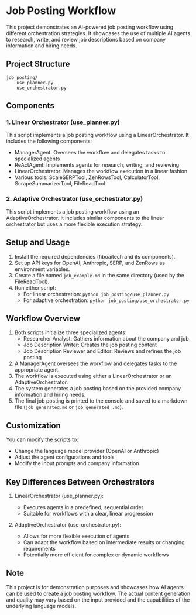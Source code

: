 # Job Posting Workflow

This project demonstrates an AI-powered job posting workflow using different orchestration strategies. It showcases the use of multiple AI agents to research, write, and review job descriptions based on company information and hiring needs.

## Project Structure

```
job_posting/
    use_planner.py
    use_orchestrator.py
```

## Components

### 1. Linear Orchestrator (use_planner.py)

This script implements a job posting workflow using a LinearOrchestrator. It includes the following components:

- ManagerAgent: Oversees the workflow and delegates tasks to specialized agents
- ReActAgent: Implements agents for research, writing, and reviewing
- LinearOrchestrator: Manages the workflow execution in a linear fashion
- Various tools: ScaleSERPTool, ZenRowsTool, CalculatorTool, ScrapeSummarizerTool, FileReadTool

### 2. Adaptive Orchestrator (use_orchestrator.py)

This script implements a job posting workflow using an AdaptiveOrchestrator. It includes similar components to the linear orchestrator but uses a more flexible execution strategy.

## Setup and Usage

1. Install the required dependencies (fiboaitech and its components).
2. Set up API keys for OpenAI, Anthropic, SERP, and ZenRows as environment variables.
3. Create a file named `job_example.md` in the same directory (used by the FileReadTool).
4. Run either script:
   - For linear orchestration: `python job_posting/use_planner.py`
   - For adaptive orchestration: `python job_posting/use_orchestrator.py`

## Workflow Overview

1. Both scripts initialize three specialized agents:
   - Researcher Analyst: Gathers information about the company and job
   - Job Description Writer: Creates the job posting content
   - Job Description Reviewer and Editor: Reviews and refines the job posting
2. A ManagerAgent oversees the workflow and delegates tasks to the appropriate agent.
3. The workflow is executed using either a LinearOrchestrator or an AdaptiveOrchestrator.
4. The system generates a job posting based on the provided company information and hiring needs.
5. The final job posting is printed to the console and saved to a markdown file (`job_generated.md` or `job_generated_.md`).

## Customization

You can modify the scripts to:
- Change the language model provider (OpenAI or Anthropic)
- Adjust the agent configurations and tools
- Modify the input prompts and company information

## Key Differences Between Orchestrators

1. LinearOrchestrator (use_planner.py):
   - Executes agents in a predefined, sequential order
   - Suitable for workflows with a clear, linear progression

2. AdaptiveOrchestrator (use_orchestrator.py):
   - Allows for more flexible execution of agents
   - Can adapt the workflow based on intermediate results or changing requirements
   - Potentially more efficient for complex or dynamic workflows

## Note

This project is for demonstration purposes and showcases how AI agents can be used to create a job posting workflow. The actual content generation and quality may vary based on the input provided and the capabilities of the underlying language models.
